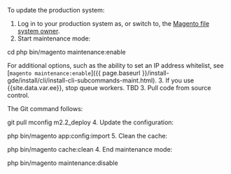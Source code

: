 To update the production system:

1. Log in to your production system as, or switch to, the [Magento file system owner](https://glossary.magento.com/magento-file-system-owner).
2. Start maintenance mode:

  cd <Magento root dir>
  php bin/magento maintenance:enable

 For additional options, such as the ability to set an IP address whitelist, see [`magento maintenance:enable`]({{ page.baseurl }}/install-gde/install/cli/install-cli-subcommands-maint.html).
3. If you use {{site.data.var.ee}}, stop queue workers. TBD
3. Pull code from source control.

 The Git command follows:

  git pull mconfig m2.2_deploy
4. Update the configuration:

  php bin/magento app:config:import
5. Clean the cache:

  php bin/magento cache:clean
4. End maintenance mode:

  php bin/magento maintenance:disable
